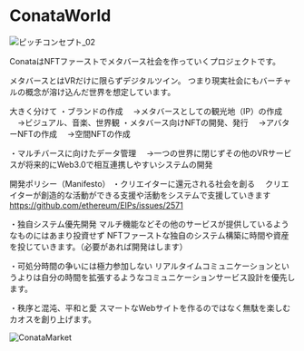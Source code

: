 # ConataWorld

![ピッチコンセプト_02](https://user-images.githubusercontent.com/2200479/118378024-cc18b980-b60b-11eb-9ffa-8115e8d48b8c.jpg)

ConataはNFTファーストでメタバース社会を作っていくプロジェクトです。

メタバースとはVRだけに限らずデジタルツイン。
つまり現実社会にもバーチャルの概念が溶け込んだ世界を想定しています。

大きく分けて
・ブランドの作成
　→メタバースとしての観光地（IP）の作成
　→ビジュアル、音楽、世界観
・メタバース向けNFTの開発、発行
　→アバターNFTの作成
　→空間NFTの作成
 
・マルチバースに向けたデータ管理
　→一つの世界に閉じずその他のVRサービスが将来的にWeb3.0で相互連携しやすいシステムの開発


開発ポリシー（Manifesto）
・クリエイターに還元される社会を創る
　クリエイターが創造的な活動ができる支援や活動をシステムで支援していきます
 https://github.com/ethereum/EIPs/issues/2571

・独自システム優先開発
マルチ機能などその他のサービスが提供しているようなものにはあまり投資せず
NFTファーストな独自のシステム構築に時間や資産を投じていきます。（必要があれば開発はします）

・可処分時間の争いには極力参加しない
リアルタイムコミュニケーションというよりは自分の時間を拡張するようなコミュニケーションサービス設計を優先します。

・秩序と混沌、平和と愛
スマートなWebサイトを作るのではなく無駄を楽しむカオスを創り上げます。


![ConataMarket](https://user-images.githubusercontent.com/2200479/118378031-d76be500-b60b-11eb-8420-53aef96c7346.png)


